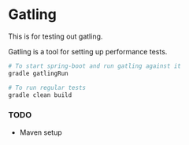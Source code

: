 # Gatling

This is for testing out gatling.

Gatling is a tool for setting up performance tests.

```bash
# To start spring-boot and run gatling against it
gradle gatlingRun

# To run regular tests
gradle clean build
```

### TODO
* Maven setup